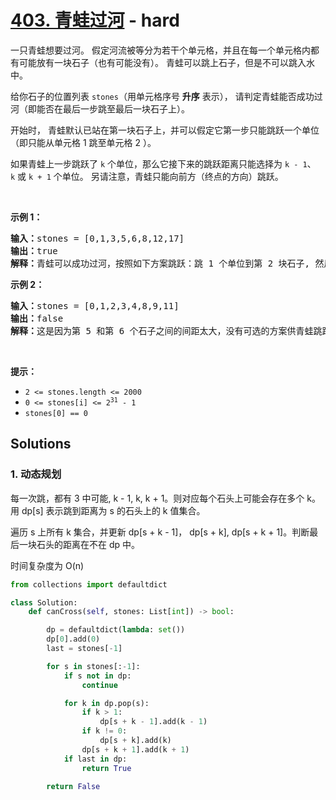 # [403. 青蛙过河](https://leetcode-cn.com/problems/frog-jump/) - hard

<p>一只青蛙想要过河。 假定河流被等分为若干个单元格，并且在每一个单元格内都有可能放有一块石子（也有可能没有）。 青蛙可以跳上石子，但是不可以跳入水中。</p>

<p>给你石子的位置列表 <code>stones</code>（用单元格序号 <strong>升序</strong> 表示）， 请判定青蛙能否成功过河（即能否在最后一步跳至最后一块石子上）。</p>

<p>开始时， 青蛙默认已站在第一块石子上，并可以假定它第一步只能跳跃一个单位（即只能从单元格 1 跳至单元格 2 ）。</p>

<p>如果青蛙上一步跳跃了 <code>k</code><em> </em>个单位，那么它接下来的跳跃距离只能选择为 <code>k - 1</code>、<code>k</code><em> </em>或 <code>k + 1</code> 个单位。 另请注意，青蛙只能向前方（终点的方向）跳跃。</p>

<p> </p>

<p><strong>示例 1：</strong></p>

<pre>
<strong>输入：</strong>stones = [0,1,3,5,6,8,12,17]
<strong>输出：</strong>true
<strong>解释：</strong>青蛙可以成功过河，按照如下方案跳跃：跳 1 个单位到第 2 块石子, 然后跳 2 个单位到第 3 块石子, 接着 跳 2 个单位到第 4 块石子, 然后跳 3 个单位到第 6 块石子, 跳 4 个单位到第 7 块石子, 最后，跳 5 个单位到第 8 个石子（即最后一块石子）。</pre>

<p><strong>示例 2：</strong></p>

<pre>
<strong>输入：</strong>stones = [0,1,2,3,4,8,9,11]
<strong>输出：</strong>false
<strong>解释：</strong>这是因为第 5 和第 6 个石子之间的间距太大，没有可选的方案供青蛙跳跃过去。</pre>

<p> </p>

<p><strong>提示：</strong></p>

<ul>
	<li><code>2 <= stones.length <= 2000</code></li>
	<li><code>0 <= stones[i] <= 2<sup>31</sup> - 1</code></li>
	<li><code>stones[0] == 0</code></li>
</ul>


## Solutions

### 1. 动态规划

每一次跳，都有 3 中可能, k - 1, k, k + 1。则对应每个石头上可能会存在多个 k。用 dp[s] 表示跳到距离为 s 的石头上的 k 值集合。

遍历 s 上所有 k 集合，并更新 dp[s + k - 1]， dp[s + k], dp[s + k + 1]。判断最后一块石头的距离在不在 dp 中。

时间复杂度为 O(n)

```py
from collections import defaultdict

class Solution:
    def canCross(self, stones: List[int]) -> bool:

        dp = defaultdict(lambda: set())
        dp[0].add(0)
        last = stones[-1]

        for s in stones[:-1]:
            if s not in dp:
                continue

            for k in dp.pop(s):
                if k > 1:
                    dp[s + k - 1].add(k - 1)
                if k != 0:
                    dp[s + k].add(k)
                dp[s + k + 1].add(k + 1)
            if last in dp:
                return True

        return False
```
